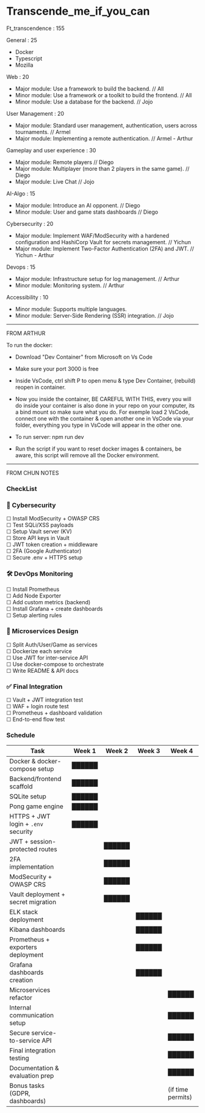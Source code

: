 # Transcende_me_if_you_can

Ft_transcendence : 155

General : 25
- Docker
- Typescript
- Mozilla

Web : 20
- Major module: Use a framework to build the backend. // All
- Minor module: Use a framework or a toolkit to build the frontend. // All
- Minor module: Use a database for the backend. // Jojo

User Management : 20
- Major module: Standard user management, authentication, users across tournaments. // Armel
- Major module: Implementing a remote authentication. // Armel - Arthur

Gameplay and user experience : 30
- Major module: Remote players // Diego
- Major module: Multiplayer (more than 2 players in the same game). // Diego
- Major module: Live Chat // Jojo

AI-Algo : 15
- Major module: Introduce an AI opponent. // Diego
- Minor module: User and game stats dashboards // Diego

Cybersecurity : 20
- Major module: Implement WAF/ModSecurity with a hardened configuration and HashiCorp Vault for secrets management. // Yichun
- Major module: Implement Two-Factor Authentication (2FA) and JWT. // Yichun - Arthur

Devops : 15
- Major module: Infrastructure setup for log management. // Arthur
- Minor module: Monitoring system. // Arthur

Accessibility : 10
- Minor module: Supports multiple languages.
- Minor module: Server-Side Rendering (SSR) integration. // Jojo

*****************************

FROM ARTHUR

To run the docker:

- Download "Dev Container" from Microsoft on Vs Code
- Make sure your port 3000 is free
- Inside VsCode, ctrl shift P to open menu & type Dev Container, (rebuild) reopen in container.

- Now you inside the container, BE CAREFUL WITH THIS, every you will do inside your container
	is also done in your repo on your computer, its a bind mount so make sure what you do.
	For exemple load 2 VsCode, connect one with the container & open another one in VsCode via
	your folder, everything you type in VsCode will appear in the other one.

- To run server: npm run dev

- Run the script if you want to reset docker images & containers, be aware, this script will remove
	all the Docker environment.


*****************************

FROM CHUN NOTES

### CheckList

### 🔐 Cybersecurity
☐ Install ModSecurity + OWASP CRS <br/>
☐ Test SQLi/XSS payloads<br/>
☐ Setup Vault server (KV)<br/>
☐ Store API keys in Vault<br/>
☐ JWT token creation + middleware<br/>
☐ 2FA (Google Authenticator)<br/>
☐ Secure .env + HTTPS setup<br/>

### 🛠 DevOps Monitoring
☐ Install Prometheus<br/>
☐ Add Node Exporter<br/>
☐ Add custom metrics (backend)<br/>
☐ Install Grafana + create dashboards<br/>
☐ Setup alerting rules<br/>

### 🧱 Microservices Design
☐ Split Auth/User/Game as services<br/>
☐ Dockerize each service<br/>
☐ Use JWT for inter-service API<br/>
☐ Use docker-compose to orchestrate<br/>
☐ Write README & API docs<br/>

### ✅ Final Integration
☐ Vault + JWT integration test<br/>
☐ WAF + login route test<br/>
☐ Prometheus + dashboard validation<br/>
☐ End-to-end flow test<br/>


###  Schedule 

| Task                                | Week 1 | Week 2 | Week 3 | Week 4            |
| ----------------------------------- | ------ | ------ | ------ | ----------------- |
| Docker & docker-compose setup       | ██████ |        |        |                   |
| Backend/frontend scaffold           | ██████ |        |        |                   |
| SQLite setup                        | ██████ |        |        |                   |
| Pong game engine                    | ██████ |        |        |                   |
| HTTPS + JWT login + `.env` security | ██████ |        |        |                   |
| JWT + session-protected routes      |        | ██████ |        |                   |
| 2FA implementation                  |        | ██████ |        |                   |
| ModSecurity + OWASP CRS             |        | ██████ |        |                   |
| Vault deployment + secret migration |        | ██████ |        |                   |
| ELK stack deployment                |        |        | ██████ |                   |
| Kibana dashboards                   |        |        | ██████ |                   |
| Prometheus + exporters deployment   |        |        | ██████ |                   |
| Grafana dashboards creation         |        |        | ██████ |                   |
| Microservices refactor              |        |        |        | ██████            |
| Internal communication setup        |        |        |        | ██████            |
| Secure service-to-service API       |        |        |        | ██████            |
| Final integration testing           |        |        |        | ██████            |
| Documentation & evaluation prep     |        |        |        | ██████            |
| Bonus tasks (GDPR, dashboards)      |        |        |        | (if time permits) |
